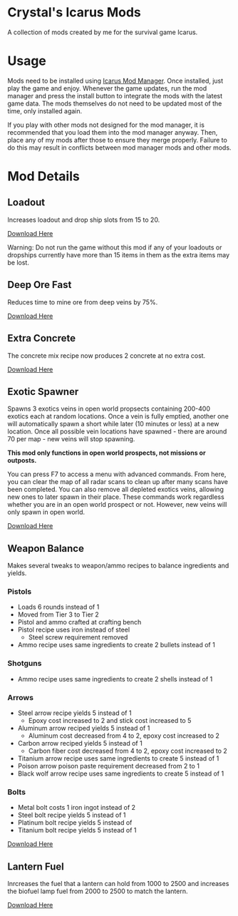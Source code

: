 # Crystal's Icarus Mods

A collection of mods created by me for the survival game Icarus.

# Usage

Mods need to be installed using [Icarus Mod Manager](https://github.com/CrystalFerrai/IcarusModManager). Once installed, just play the game and enjoy. Whenever the game updates, run the mod manager and press the install button to integrate the mods with the latest game data. The mods themselves do not need to be updated most of the time, only installed again.

If you play with other mods not designed for the mod manager, it is recommended that you load them into the mod manager anyway. Then, place any of my mods after those to ensure they merge properly. Failure to do this may result in conflicts between mod manager mods and other mods.

# Mod Details

## Loadout

Increases loadout and drop ship slots from 15 to 20.

[Download Here](https://github.com/CrystalFerrai/IcarusMods/raw/main/Loadout.zip)

Warning: Do not run the game without this mod if any of your loadouts or dropships currently have more than 15 items in them as the extra items may be lost.

## Deep Ore Fast

Reduces time to mine ore from deep veins by 75%.

[Download Here](https://github.com/CrystalFerrai/IcarusMods/raw/main/DeepOreFast.zip)

## Extra Concrete

The concrete mix recipe now produces 2 concrete at no extra cost.

[Download Here](https://github.com/CrystalFerrai/IcarusMods/raw/main/ExtraConcrete.zip)

## Exotic Spawner

Spawns 3 exotics veins in open world propsects containing 200-400 exotics each at random locations. Once a vein is fully emptied, another one will automatically spawn a short while later (10 minutes or less) at a new location. Once all possible vein locations have spawned - there are around 70 per map - new veins will stop spawning.

**This mod only functions in open world prospects, not missions or outposts.**

You can press F7 to access a menu with advanced commands. From here, you can clear the map of all radar scans to clean up after many scans have been completed. You can also remove all depleted exotics veins, allowing new ones to later spawn in their place. These commands work regardless whether you are in an open world prospect or not. However, new veins will only spawn in open world.

[Download Here](https://github.com/CrystalFerrai/IcarusMods/raw/main/ExoticSpawner.zip)

## Weapon Balance

Makes several tweaks to weapon/ammo recipes to balance ingredients and yields.

### Pistols
* Loads 6 rounds instead of 1
* Moved from Tier 3 to Tier 2
* Pistol and ammo crafted at crafting bench
* Pistol recipe uses iron instead of steel
  * Steel screw requirement removed
* Ammo recipe uses same ingredients to create 2 bullets instead of 1

### Shotguns
* Ammo recipe uses same ingredients to create 2 shells instead of 1

### Arrows
* Steel arrow recipe yields 5 instead of 1
  * Epoxy cost increased to 2 and stick cost increased to 5
* Aluminum arrow reciped yields 5 instead of 1
  * Aluminum cost decreased from 4 to 2, epoxy cost increased to 2
* Carbon arrow reciped yields 5 instead of 1
  * Carbon fiber cost decreased from 4 to 2, epoxy cost increased to 2
* Titanium arrow recipe uses same ingredients to create 5 instead of 1
* Poison arrow poison paste requirement decreased from 2 to 1
* Black wolf arrow recipe uses same ingredients to create 5 instead of 1

### Bolts
* Metal bolt costs 1 iron ingot instead of 2
* Steel bolt recipe yields 5 instead of 1
* Platinum bolt recipe yields 5 instead of 
* Titanium bolt recipe yields 5 instead of 1

[Download Here](https://github.com/CrystalFerrai/IcarusMods/raw/main/WeaponBalance.zip)

## Lantern Fuel
Inrcreases the fuel that a lantern can hold from 1000 to 2500 and increases the biofuel lamp fuel from 2000 to 2500 to match the lantern.

[Download Here](https://github.com/CrystalFerrai/IcarusMods/raw/main/LanternFuel.zip)
